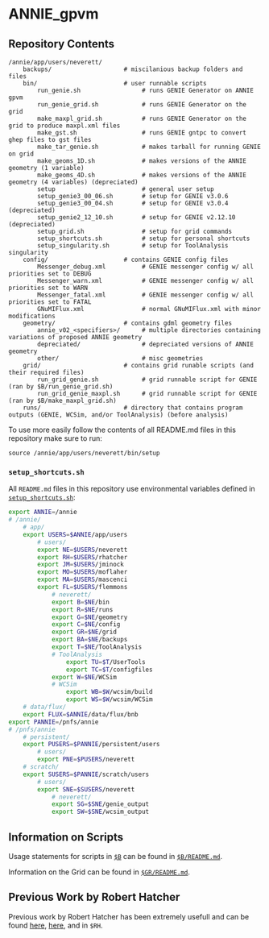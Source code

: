 # ANNIE_gpvm

## Repository Contents
```
/annie/app/users/neverett/
    backups/                    # miscilanious backup folders and files
    bin/                        # user runnable scripts
        run_genie.sh                 # runs GENIE Generator on ANNIE gpvm
        run_genie_grid.sh            # runs GENIE Generator on the grid
        make_maxpl_grid.sh           # runs GENIE Generator on the grid to produce maxpl.xml files
        make_gst.sh                  # runs GENIE gntpc to convert ghep files to gst files
        make_tar_genie.sh            # makes tarball for running GENIE on grid
        make_geoms_1D.sh             # makes versions of the ANNIE geometry (1 variable)
        make_geoms_4D.sh             # makes versions of the ANNIE geometry (4 variables) (depreciated)
        setup                        # general user setup
        setup_genie3_00_06.sh        # setup for GENIE v3.0.6
        setup_genie3_00_04.sh        # setup for GENIE v3.0.4 (depreciated)
        setup_genie2_12_10.sh        # setup for GENIE v2.12.10 (depreciated)
        setup_grid.sh                # setup for grid commands
        setup_shortcuts.sh           # setup for personal shortcuts
        setup_singularity.sh         # setup for ToolAnalysis singularity
    config/                     # contains GENIE config files
        Messenger_debug.xml          # GENIE messenger config w/ all priorities set to DEBUG
        Messenger_warn.xml           # GENIE messenger config w/ all priorities set to WARN
        Messenger_fatal.xml          # GENIE messenger config w/ all priorities set to FATAL
        GNuMIFlux.xml                # normal GNuMIFlux.xml with minor modifications
    geometry/                   # contains gdml geometry files
        annie_v02_<specifiers>/      # multiple directories containing variations of proposed ANNIE geometry
        depreciated/                 # depreciated versions of ANNIE geometry
        other/                       # misc geometries
    grid/                       # contains grid runable scripts (and their required files)
        run_grid_genie.sh            # grid runnable script for GENIE (ran by $B/run_genie_grid.sh)
        run_grid_genie_maxpl.sh      # grid runnable script for GENIE (ran by $B/make_maxpl_grid.sh)
    runs/                       # directory that contains program outputs (GENIE, WCSim, and/or ToolAnalysis) (before analysis)
```

To use more easily follow the contents of all README.md files in this repository make sure to run:
```
source /annie/app/users/neverett/bin/setup
```

### `setup_shortcuts.sh`
All `README.md` files in this repository use environmental variables defined in [`setup_shortcuts.sh`](https://github.com/Noah-Everett/ANNIE_gpvm/blob/main/bin/setup_shortcuts.sh):
```sh
export ANNIE=/annie
# /annie/
    # app/
    export USERS=$ANNIE/app/users
        # users/
        export NE=$USERS/neverett
        export RH=$USERS/rhatcher
        export JM=$USERS/jminock
        export MO=$USERS/moflaher
        export MA=$USERS/mascenci
        export FL=$USERS/flemmons
            # neverett/
            export B=$NE/bin
            export R=$NE/runs
            export G=$NE/geometry
            export C=$NE/config
            export GR=$NE/grid
            export BA=$NE/backups
            export T=$NE/ToolAnalysis
            # ToolAnalysis
                export TU=$T/UserTools
                export TC=$T/configfiles
            export W=$NE/WCSim
            # WCSim
                export WB=$W/wcsim/build
                export WS=$W/wcsim/WCSim
    # data/flux/
    export FLUX=$ANNIE/data/flux/bnb
export PANNIE=/pnfs/annie
# /pnfs/annie
    # persistent/
    export PUSERS=$PANNIE/persistent/users
        # users/
        export PNE=$PUSERS/neverett
    # scratch/
    export SUSERS=$PANNIE/scratch/users
        # users/
        export SNE=$SUSERS/neverett
            # neverett/
            export SG=$SNE/genie_output
            export SW=$SNE/wcsim_output
```

## Information on Scripts

Usage statements for scripts in [`$B`](https://github.com/Noah-Everett/ANNIE_gpvm/tree/main/bin) can be found in [`$B/README.md`](https://github.com/Noah-Everett/ANNIE_gpvm/tree/main/bin#readme).

Information on the Grid can be found in [`$GR/README.md`](https://github.com/Noah-Everett/ANNIE_gpvm/tree/main/grid#readme).

## Previous Work by Robert Hatcher
Previous work by Robert Hatcher has been extremely usefull and can be found [here](https://cdcvs.fnal.gov/redmine/projects/anniesoft/wiki/GENIE_and_Geant4_neutrons_from_rock_propagation), [here](https://cdcvs.fnal.gov/redmine/projects/genie/wiki/Running_gevgen_fnal), and in `$RH`. 